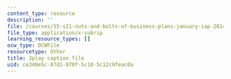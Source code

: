 ```yaml
---
content_type: resource
description: ''
file: /courses/15-s21-nuts-and-bolts-of-business-plans-january-iap-2014/ce340e5c87d1870f5c185c12c9feac0a_Azq6S6Hx0gU.srt
file_type: application/x-subrip
learning_resource_types: []
ocw_type: OCWFile
resourcetype: Other
title: 3play caption file
uid: ce340e5c-87d1-870f-5c18-5c12c9feac0a
---
```

